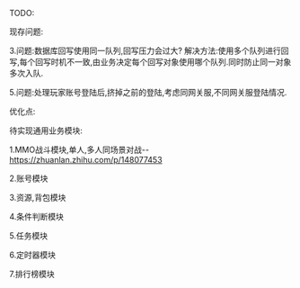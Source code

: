 ﻿TODO:

现存问题:

3.问题:数据库回写使用同一队列,回写压力会过大?
  解决方法:使用多个队列进行回写,每个回写时机不一致,由业务决定每个回写对象使用哪个队列.同时防止同一对象多次入队.

5.问题:处理玩家账号登陆后,挤掉之前的登陆,考虑同网关服,不同网关服登陆情况.

优化点:

待实现通用业务模块:

1.MMO战斗模块,单人,多人同场景对战--https://zhuanlan.zhihu.com/p/148077453

2.账号模块

3.资源,背包模块

4.条件判断模块

5.任务模块

6.定时器模块

7.排行榜模块